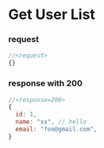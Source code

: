 # Get User List

### request
```js
//<request>
{}
```

### response with 200
```js
//<response=200>
{
  id: 1,
  name: "xx", // hello
  email: "foo@gmail.com",
}
```
